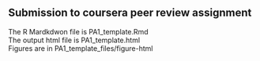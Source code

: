 ## Submission to coursera peer review assignment

The R Mardkdwon file is PA1_template.Rmd  
The output html file is PA1_template.html  
Figures are in PA1_template_files/figure-html

 

